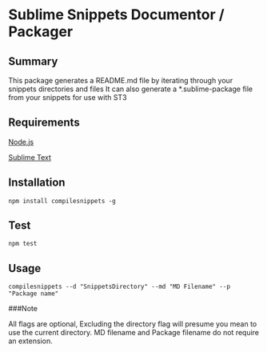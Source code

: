 # Sublime Snippets Documentor / Packager

## Summary
This package generates a README.md file by iterating through your snippets directories and files
It can also generate a *.sublime-package file from your snippets for use with ST3

## Requirements
[Node.js](http://nodejs.org)

[Sublime Text](http://www.sublimetext.com/)

## Installation

    npm install compilesnippets -g

## Test

    npm test

## Usage

    compilesnippets --d "SnippetsDirectory" --md "MD Filename" --p "Package name"

###Note

All flags are optional,
Excluding the directory flag will presume you mean to use the current directory.
MD filename and Package filename do not require an extension.
